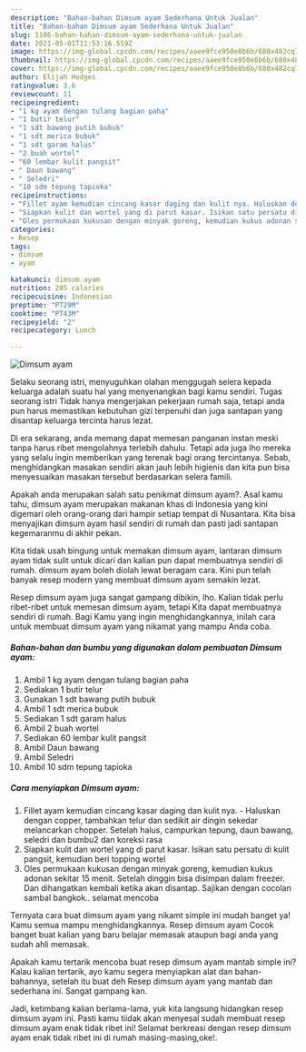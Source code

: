 ```yaml
---
description: "Bahan-bahan Dimsum ayam Sederhana Untuk Jualan"
title: "Bahan-bahan Dimsum ayam Sederhana Untuk Jualan"
slug: 1106-bahan-bahan-dimsum-ayam-sederhana-untuk-jualan
date: 2021-05-01T11:53:16.559Z
image: https://img-global.cpcdn.com/recipes/aaee9fce950e8b6b/680x482cq70/dimsum-ayam-foto-resep-utama.jpg
thumbnail: https://img-global.cpcdn.com/recipes/aaee9fce950e8b6b/680x482cq70/dimsum-ayam-foto-resep-utama.jpg
cover: https://img-global.cpcdn.com/recipes/aaee9fce950e8b6b/680x482cq70/dimsum-ayam-foto-resep-utama.jpg
author: Elijah Hodges
ratingvalue: 3.6
reviewcount: 11
recipeingredient:
- "1 kg ayam dengan tulang bagian paha"
- "1 butir telur"
- "1 sdt bawang putih bubuk"
- "1 sdt merica bubuk"
- "1 sdt garam halus"
- "2 buah wortel"
- "60 lembar kulit pangsit"
- " Daun bawang"
- " Seledri"
- "10 sdm tepung tapioka"
recipeinstructions:
- "Fillet ayam kemudian cincang kasar daging dan kulit nya. Haluskan dengan copper, tambahkan telur dan sedikit air dingin sekedar melancarkan chopper. Setelah halus, campurkan tepung, daun bawang, seledri dan bumbu2 dan koreksi rasa"
- "Siapkan kulit dan wortel yang di parut kasar. Isikan satu persatu di kulit pangsit, kemudian beri topping wortel"
- "Oles permukaan kukusan dengan minyak goreng, kemudian kukus adonan sekitar 15 menit. Setelah dinggin bisa disimpan dalam freezer. Dan dihangatkan kembali ketika akan disantap. Sajikan dengan cocolan sambal bangkok.. selamat mencoba"
categories:
- Resep
tags:
- dimsum
- ayam

katakunci: dimsum ayam 
nutrition: 205 calories
recipecuisine: Indonesian
preptime: "PT29M"
cooktime: "PT43M"
recipeyield: "2"
recipecategory: Lunch

---
```



![Dimsum ayam](https://img-global.cpcdn.com/recipes/aaee9fce950e8b6b/680x482cq70/dimsum-ayam-foto-resep-utama.jpg)

Selaku seorang istri, menyuguhkan olahan menggugah selera kepada keluarga adalah suatu hal yang menyenangkan bagi kamu sendiri. Tugas seorang istri Tidak hanya mengerjakan pekerjaan rumah saja, tetapi anda pun harus memastikan kebutuhan gizi terpenuhi dan juga santapan yang disantap keluarga tercinta harus lezat.

Di era  sekarang, anda memang dapat memesan panganan instan meski tanpa harus ribet mengolahnya terlebih dahulu. Tetapi ada juga lho mereka yang selalu ingin memberikan yang terenak bagi orang tercintanya. Sebab, menghidangkan masakan sendiri akan jauh lebih higienis dan kita pun bisa menyesuaikan masakan tersebut berdasarkan selera famili. 



Apakah anda merupakan salah satu penikmat dimsum ayam?. Asal kamu tahu, dimsum ayam merupakan makanan khas di Indonesia yang kini digemari oleh orang-orang dari hampir setiap tempat di Nusantara. Kita bisa menyajikan dimsum ayam hasil sendiri di rumah dan pasti jadi santapan kegemaranmu di akhir pekan.

Kita tidak usah bingung untuk memakan dimsum ayam, lantaran dimsum ayam tidak sulit untuk dicari dan kalian pun dapat membuatnya sendiri di rumah. dimsum ayam boleh diolah lewat beragam cara. Kini pun telah banyak resep modern yang membuat dimsum ayam semakin lezat.

Resep dimsum ayam juga sangat gampang dibikin, lho. Kalian tidak perlu ribet-ribet untuk memesan dimsum ayam, tetapi Kita dapat membuatnya sendiri di rumah. Bagi Kamu yang ingin menghidangkannya, inilah cara untuk membuat dimsum ayam yang nikamat yang mampu Anda coba.

<!--inarticleads1-->

##### Bahan-bahan dan bumbu yang digunakan dalam pembuatan Dimsum ayam:

1. Ambil 1 kg ayam dengan tulang bagian paha
1. Sediakan 1 butir telur
1. Gunakan 1 sdt bawang putih bubuk
1. Ambil 1 sdt merica bubuk
1. Sediakan 1 sdt garam halus
1. Ambil 2 buah wortel
1. Sediakan 60 lembar kulit pangsit
1. Ambil  Daun bawang
1. Ambil  Seledri
1. Ambil 10 sdm tepung tapioka




<!--inarticleads2-->

##### Cara menyiapkan Dimsum ayam:

1. Fillet ayam kemudian cincang kasar daging dan kulit nya. - Haluskan dengan copper, tambahkan telur dan sedikit air dingin sekedar melancarkan chopper. Setelah halus, campurkan tepung, daun bawang, seledri dan bumbu2 dan koreksi rasa
1. Siapkan kulit dan wortel yang di parut kasar. Isikan satu persatu di kulit pangsit, kemudian beri topping wortel
1. Oles permukaan kukusan dengan minyak goreng, kemudian kukus adonan sekitar 15 menit. Setelah dinggin bisa disimpan dalam freezer. Dan dihangatkan kembali ketika akan disantap. Sajikan dengan cocolan sambal bangkok.. selamat mencoba




Ternyata cara buat dimsum ayam yang nikamt simple ini mudah banget ya! Kamu semua mampu menghidangkannya. Resep dimsum ayam Cocok banget buat kalian yang baru belajar memasak ataupun bagi anda yang sudah ahli memasak.

Apakah kamu tertarik mencoba buat resep dimsum ayam mantab simple ini? Kalau kalian tertarik, ayo kamu segera menyiapkan alat dan bahan-bahannya, setelah itu buat deh Resep dimsum ayam yang mantab dan sederhana ini. Sangat gampang kan. 

Jadi, ketimbang kalian berlama-lama, yuk kita langsung hidangkan resep dimsum ayam ini. Pasti kamu tiidak akan menyesal sudah membuat resep dimsum ayam enak tidak ribet ini! Selamat berkreasi dengan resep dimsum ayam enak tidak ribet ini di rumah masing-masing,oke!.

